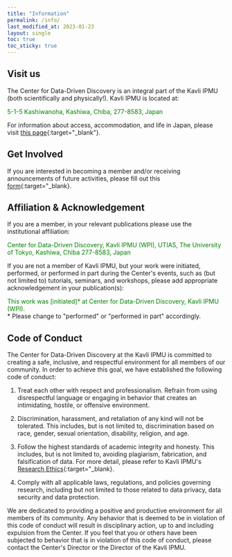 ```yaml
---
title: "Information"
permalink: /info/
last_modified_at: 2023-01-23
layout: single
toc: true
toc_sticky: true
---
```



## Visit us
The Center for Data-Driven Discovery is an integral part of the Kavli IPMU (both scientifically and physically!). Kavli IPMU is located at: 

<span style="color:green">5-1-5 Kashiwanoha, Kashiwa, Chiba, 277-8583, Japan</span>

For information about access, accommodation, and life in Japan, please visit [this page](https://www.ipmu.jp/en/visitors){:target="_blank"}.

## Get Involved

If you are interested in becoming a member and/or receiving announcements of future activities, please fill out this [form](https://forms.gle/n6JYTyrJPvW2enjr9){:target="_blank}.

## Affiliation & Acknowledgement

If you are a member, in your relevant publications please use the institutional affiliation:

<span style="color:green">Center for Data-Driven Discovery, Kavli IPMU (WPI), UTIAS, The University of Tokyo, Kashiwa, Chiba 277-8583, Japan</span>

If you are not a member of Kavli IPMU, but your work were initiated, performed, or performed in part during the Center's events, such as (but not limited to) tutorials, seminars, and workshops, please add appropriate acknowledgement in your publication(s):

<span style="color:green">This work was [initiated]\* at Center for Data-Driven Discovery, Kavli IPMU (WPI).</span>\
\* Please change to "performed" or  "performed in part" accordingly.

## Code of Conduct

The Center for Data-Driven Discovery at the Kavli IPMU is committed to creating a safe, inclusive, and respectful environment for all members of our community. In order to achieve this goal, we have established the following code of conduct:

1. Treat each other with respect and professionalism. Refrain from using disrespectful language or engaging in behavior that creates an intimidating, hostile, or offensive environment.

1. Discrimination, harassment, and retaliation of any kind will not be tolerated. This includes, but is not limited to, discrimination based on race, gender, sexual orientation, disability, religion, and age. 

1. Follow the highest standards of academic integrity and honesty. This includes, but is not limited to, avoiding plagiarism, fabrication, and falsification of data. For more detail, please refer to Kavli IPMU's [Research Ethics](https://www.ipmu.jp/node/1801){:target="_blank}.

1. Comply with all applicable laws, regulations, and policies governing research, including but not limited to those related to data privacy, data security and data protection.

We are dedicated to providing a positive and productive environment for all members of its community. Any behavior that is deemed to be in violation of this code of conduct will result in disciplinary action, up to and including expulsion from the Center. If you feel that you or others have been subjected to behavior that is in violation of this code of conduct, please contact the Center's Director or the Director of the Kavli IPMU.
